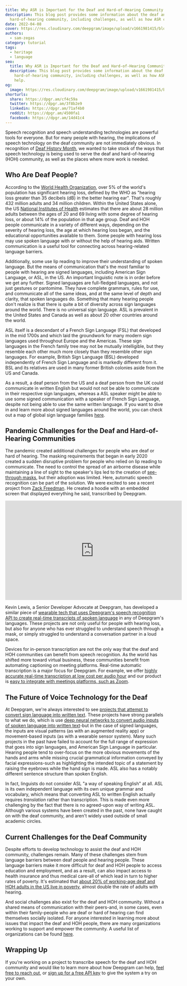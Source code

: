 ```yaml
---
title: Why ASR is Important for the Deaf and Hard-of-Hearing Community
description: This blog post provides some information about the deaf and
  hard-of-hearing community, including challenges, as well as how ASR can help.
date: 2022-04-08
cover: https://res.cloudinary.com/deepgram/image/upload/v1661981415/blog/asr-important-deaf-hoh-community/why-asr-important-deaf-hoh-community-thumb-554x220.png
authors:
  - sam-zegas
category: tutorial
tags:
  - heritage
  - language
seo:
  title: Why ASR is Important for the Deaf and Hard-of-Hearing Community
  description: This blog post provides some information about the deaf and
    hard-of-hearing community, including challenges, as well as how ASR can
    help.
og:
  image: https://res.cloudinary.com/deepgram/image/upload/v1661981415/blog/asr-important-deaf-hoh-community/why-asr-important-deaf-hoh-community-thumb-554x220.png
shorturls:
  share: https://dpgr.am/cf4c59a
  twitter: https://dpgr.am/3f8b2e9
  linkedin: https://dpgr.am/71af4b0
  reddit: https://dpgr.am/4500fa1
  facebook: https://dpgr.am/14d41c4
---
```

Speech recognition and speech understanding technologies are powerful tools for everyone. But for many people with hearing, the implications of speech technology on the deaf community are not immediately obvious. In recognition of [Deaf History Month](https://www.nad.org/2022/01/31/national-deaf-history-month-dates/), we wanted to take stock of the ways that speech technology is being used to serve the deaf and hard-of-hearing (HOH) community, as well as the places where more work is needed.

## Who Are Deaf People?

According to the [World Health Organization](https://www.who.int/news-room/fact-sheets/detail/deafness-and-hearing-loss), over 5% of the world's population has significant hearing loss, defined by the WHO as "hearing loss greater than 35 decibels (dB) in the better hearing ear". That's roughly 432 million adults and 34 million children. Within the United States alone, the US [National Institutes of Health](https://www.nidcd.nih.gov/health/statistics/quick-statistics-hearing) estimates that there are about 28 million adults between the ages of 20 and 69 living with some degree of hearing loss, or about 14% of the population in that age group. Deaf and HOH people communicate in a variety of different ways, depending on the severity of hearing loss, the age at which hearing loss began, and the educational opportunities available to them. Some people with hearing loss may use spoken language with or without the help of hearing aids. Written communication is a useful tool for connecting across hearing-related language barriers.

Additionally, some use lip reading to improve their understanding of spoken language. But the means of communication that's the most familiar to people with hearing are signed languages, including American Sign Language, or ASL, in the US. An important linguistic note is in order before we get any further. Signed languages are full-fledged languages, and not just gestures or pantomime. They have complete grammars, rules for use, and communicate all of the same ideas, and at the same level of depth and clarity, that spoken languages do. Something that many hearing people don't realize is that there is quite a bit of diversity across sign languages around the world. There is no universal sign language. ASL is prevalent in the United States and Canada as well as about 20 other countries around the world.

ASL itself is a descendant of a French Sign Language (FSL) that developed in the mid 1700s and which laid the groundwork for many modern sign languages used throughout Europe and the Americas. These sign languages in the French family tree may not be mutually intelligible, but they resemble each other much more closely than they resemble other sign languages. For example, British Sign Language (BSL) developed independently of French Sign Language and is markedly different from it. BSL and its relatives are used in many former British colonies aside from the US and Canada.

As a result, a deaf person from the US and a deaf person from the UK could communicate in written English but would not not be able to communicate in their respective sign languages, whereas a ASL speaker might be able to use some signed communication with a speaker of French Sign Language, despite not being able to use the same written language. If you want to dive in and learn more about signed languages around the world, you can check out a map of global sign language families [here](https://en.wikipedia.org/wiki/Sign_language#/media/File:Sign_language_families.svg).

## Pandemic Challenges for the Deaf and Hard-of-Hearing Communities

The pandemic created additional challenges for people who are deaf or hard of hearing. The masking requirements that began in early 2020 created a sudden disruptive problem for people who relied on lip reading to communicate. The need to control the spread of an airborne disease while maintaining a line of sight to the speaker's lips led to the creation of [see-through masks](https://www.hearinglikeme.com/what-to-know-about-clear-medical-masks-for-lip-reading/), but their adoption was limited. Here, automatic speech recognition can be part of the solution. We were excited to see a recent project from [Zack Freedman](https://www.youtube.com/c/ZackFreedman). He created a hoodie with an embedded screen that displayed everything he said, transcribed by Deepgram.

<iframe title="YouTube video player" src="https://www.youtube.com/embed/mTK8dIBJIqg" width="560" height="315" frameborder="0" allowfullscreen="allowfullscreen"></iframe>

Kevin Lewis, a Senior Developer Advocate at Deepgram, has developed a similar piece of [wearable tech that uses Deepgram's speech recognition API to create real-time transcripts of spoken language](https://twitter.com/_phzn/status/1478504867584958464?ref_src=twsrc%5Etfw%7Ctwcamp%5Etweetembed%7Ctwterm%5E1478821408486699009%7Ctwgr%5E%7Ctwcon%5Es2_&ref_url=https%3A%2F%2Fwww.tomshardware.com%2Fnews%2Fraspberry-pi-speech-to-text-ai-badge) in any of Deepgram's languages. These projects are not only useful for people with hearing loss, but also for anyone who has ever struggled to understand speech through a mask, or simply struggled to understand a conversation partner in a loud space.

Devices for in-person transcription are not the only way that the deaf and HOH communities can benefit from speech recognition. As the world has shifted more toward virtual business, these communities benefit from automating captioning on meeting platforms. Real-time automatic transcription is a major focus for Deepgram. For example, we offer [highly accurate real-time transcription at low cost per audio hour](https://developers.deepgram.com/use-cases/realtime-meeting-transcription/) and our product is [easy to integrate with meetings platforms, such as Zoom](https://developers.deepgram.com/sdks-tools/tools/integrate-zoom/).

## The Future of Voice Technology for the Deaf

At Deepgram, we're always interested to see [projects that attempt to convert sign language into written text](https://www.vice.com/en/article/zmgnd9/app-to-translate-sign-language). These projects have strong parallels to what we do, which is use [deep neural networks to convert audio inputs of spoken language into written text](https://blog.deepgram.com/deep-learning-speech-recognition/)-but in the case of signed languages, the inputs are visual patterns (as with an augmented reality app) or movement-based inputs (as with a wearable sensor system). Many such projects in the past have failed to account for the full range of expression that goes into sign languages, and American Sign Language in particular. Hearing people tend to over-focus on the more obvious movements of the hands and arms while missing crucial grammatical information conveyed by facial expressions-such as highlighting the intended topic of a statement by raising the eyebrows while the hand sign is made. ASL also has a notably different sentence structure than spoken English.

In fact, linguists do not consider ASL "a way of speaking English" at all. ASL is its own independent language with its own unique grammar and vocabulary, which means that converting ASL to written English actually requires *translation* rather than transcription. This is made even more challenging by the fact that there is no agreed-upon way of writing ASL. Although various systems have been created in the past, none have caught on with the deaf community, and aren't widely used outside of small academic circles.

## Current Challenges for the Deaf Community

Despite efforts to develop technology to assist the deaf and HOH community, challenges remain. Many of these challenges stem from language barriers between deaf people and hearing people. These language barriers make it more difficult for deaf and HOH people to access education and employment, and as a result, can also impact access to health insurance and thus medical care-all of which lead in turn to higher rates of poverty. It's estimated that [about 20% of working-age deaf and HOH adults in the US live in poverty](https://www.verywellhealth.com/what-challenges-still-exist-for-the-deaf-community-4153447), almost double the rate of adults with hearing.

And social challenges also exist for the deaf and HOH community. Without a shared means of communication with their peers-and, in some cases, even within their family-people who are deaf or hard of hearing can find themselves socially isolated. For anyone interested in learning more about issues that impact the deaf and HOH people, there are many organizations working to support and empower the community. A useful list of organizations can be found [here](https://clerccenter.gallaudet.edu/national-resources/info/info-to-go/national-resources-and-directories/organizations.html).

## Wrapping Up

If you're working on a project to transcribe speech for the deaf and HOH community and would like to learn more about how Deepgram can help, [feel free to reach out](https://deepgram.com/contact-us/), or [sign up for a free API key](https://console.deepgram.com/signup) to give the system a try on your own.